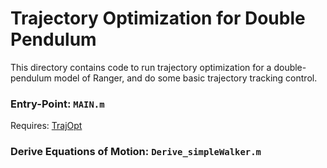 # Trajectory Optimization for Double Pendulum
This directory contains code to run trajectory optimization for a double-pendulum model of Ranger, and do some basic trajectory tracking control.

### Entry-Point:  `MAIN.m`
Requires:  [TrajOpt](https://github.com/MatthewPeterKelly/TrajOpt)

### Derive Equations of Motion:  `Derive_simpleWalker.m`
